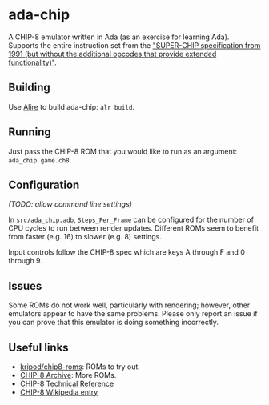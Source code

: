 # ada-chip

A CHIP-8 emulator written in Ada (as an exercise for learning Ada). Supports the entire instruction set from the ["SUPER-CHIP specification from 1991 (but without the additional opcodes that provide extended functionality)"](https://en.wikipedia.org/wiki/CHIP-8#Opcode_table).

## Building

Use [Alire](https://alire.ada.dev/) to build ada-chip: `alr build`.

## Running

Just pass the CHIP-8 ROM that you would like to run as an argument: `ada_chip game.ch8`.

## Configuration

*(TODO: allow command line settings)*

In `src/ada_chip.adb`, `Steps_Per_Frame` can be configured for the number of CPU cycles to run between render updates. Different ROMs seem to benefit from faster (e.g. 16) to slower (e.g. 8) settings.

Input controls follow the CHIP-8 spec which are keys A through F and 0 through 9.

## Issues

Some ROMs do not work well, particularly with rendering; however, other emulators appear to have the same problems. Please only report an issue if you can prove that this emulator is doing something incorrectly.

## Useful links

* [kripod/chip8-roms](https://github.com/kripod/chip8-roms): ROMs to try out.
* [CHIP-8 Archive](https://johnearnest.github.io/chip8Archive/?sort=platform): More ROMs.
* [CHIP-8 Technical Reference](http://devernay.free.fr/hacks/chip8/C8TECH10.HTM)
* [CHIP-8 Wikipedia entry](https://en.wikipedia.org/wiki/CHIP-8)
